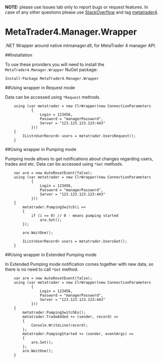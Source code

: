 **NOTE:** please use Issues tab only to report bugs or request features. In case of any other questions please use [StackOverflow](https://stackoverflow.com/) and tag [metatrader4](http://stackoverflow.com/questions/tagged/metatrader4).

MetaTrader4.Manager.Wrapper
===========================

.NET Wrapper around native mtmanager.dll, for MetaTrader 4 manager API.

##Installation

To use these providers you will need to install the `MetaTrader4.Manager.Wrapper` NuGet package:

```
Install-Package MetaTrader4.Manager.Wrapper
```

##Using wrapper in Request mode

Data can be accessed using `*Request` methods.

```
	using (var metatrader = new ClrWrapper(new ConnectionParameters
			{
				Login = 123456,
				Password = "managerPassword",
				Server = "123.123.123.123:443"
			}))
	{
		IList<UserRecord> users = metatrader.UsersRequest();
	}
```

##Using wrapper in Pumping mode

Pumping mode allows to get notifications about changes regarding users, trades and etc. Data can be accessed using `*Get` methods.

```
	var are = new AutoResetEvent(false);
	using (var metatrader = new ClrWrapper(new ConnectionParameters
			{
				Login = 123456,
				Password = "managerPassword",
				Server = "123.123.123.123:443"
			}))
	{
		metatrader.PumpingSwitch(i =>
		{
			if (i == 0) // 0 - means pumping started
				are.Set();
		});

		are.WaitOne();
		
		IList<UserRecord> users = metatrader.UsersGet();
	}
```

##Using wrapper in Extended Pumping mode

In Extended Pumping mode notification comes together with new data, so there is no need to call `*Get` method.

```
	var are = new AutoResetEvent(false);
	using (var metatrader = new ClrWrapper(new ConnectionParameters
			{
				Login = 123456,
				Password = "managerPassword",
				Server = "123.123.123.123:443"
			}))
	{
		metatrader.PumpingSwitchEx();
		metatrader.TradeAdded += (sender, record) =>
		{
			Console.WriteLine(record);
		};
		metatrader.PumpingStarted += (sender, eventArgs) =>
		{
			are.Set();
		};
		are.WaitOne();
	}
```

